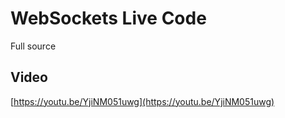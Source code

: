 # WebSockets Live Code

Full source

## Video
[https://youtu.be/YjiNM051uwg](https://youtu.be/YjiNM051uwg)


